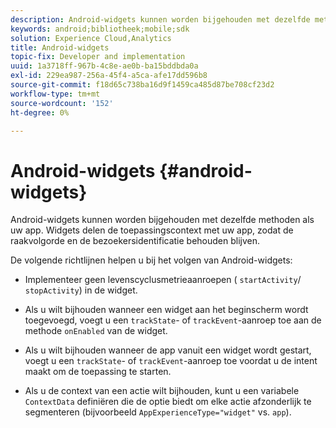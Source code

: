```yaml
---
description: Android-widgets kunnen worden bijgehouden met dezelfde methoden als uw app. Widgets delen de toepassingscontext met uw app, zodat de raakvolgorde en de bezoekersidentificatie behouden blijven.
keywords: android;bibliotheek;mobile;sdk
solution: Experience Cloud,Analytics
title: Android-widgets
topic-fix: Developer and implementation
uuid: 1a3718ff-967b-4c8e-ae0b-ba15bddbda0a
exl-id: 229ea987-256a-45f4-a5ca-afe17dd596b8
source-git-commit: f18d65c738ba16d9f1459ca485d87be708cf23d2
workflow-type: tm+mt
source-wordcount: '152'
ht-degree: 0%

---
```


# Android-widgets {#android-widgets}

Android-widgets kunnen worden bijgehouden met dezelfde methoden als uw app. Widgets delen de toepassingscontext met uw app, zodat de raakvolgorde en de bezoekersidentificatie behouden blijven.

De volgende richtlijnen helpen u bij het volgen van Android-widgets:

* Implementeer geen levenscyclusmetrieaanroepen ( `startActivity`/ `stopActivity`) in de widget.

* Als u wilt bijhouden wanneer een widget aan het beginscherm wordt toegevoegd, voegt u een `trackState`- of `trackEvent`-aanroep toe aan de methode `onEnabled` van de widget.

* Als u wilt bijhouden wanneer de app vanuit een widget wordt gestart, voegt u een `trackState`- of `trackEvent`-aanroep toe voordat u de intent maakt om de toepassing te starten.

* Als u de context van een actie wilt bijhouden, kunt u een variabele `ContextData` definiëren die de optie biedt om elke actie afzonderlijk te segmenteren (bijvoorbeeld `AppExperienceType="widget"` vs. `app`).
